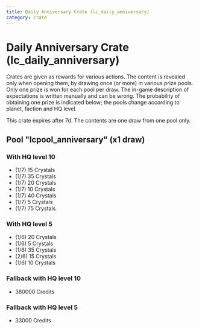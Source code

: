 ```yaml
---
title: Daily Anniversary Crate (lc_daily_anniversary)
category: crate
---
```


# Daily Anniversary Crate (lc_daily_anniversary)

Crates are given as rewards for various actions. The content is revealed only when opening them, by drawing once (or more) in various prize pools. Only one prize is won for each pool per draw. The in-game description of expectations is written manually and can be wrong. The probability of obtaining one prize is indicated below; the pools change according to planet, faction and HQ level.

This crate expires after 7d. The contents are one draw from one pool only.

## Pool "lcpool_anniversary" (x1 draw)

### With HQ level 10

  * (1/7) 15 Crystals
  * (1/7) 35 Crystals
  * (1/7) 20 Crystals
  * (1/7) 10 Crystals
  * (1/7) 40 Crystals
  * (1/7) 5 Crystals
  * (1/7) 75 Crystals

### With HQ level 5

  * (1/6) 20 Crystals
  * (1/6) 5 Crystals
  * (1/6) 35 Crystals
  * (2/6) 15 Crystals
  * (1/6) 10 Crystals

### Fallback with HQ level 10

  * 380000 Credits

### Fallback with HQ level 5

  * 33000 Credits